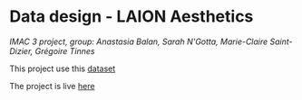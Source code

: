 # Data design - LAION Aesthetics

_IMAC 3 project, group: Anastasia Balan, Sarah N'Gotta, Marie-Claire Saint-Dizier, Grégoire Tinnes_

This project use this [dataset](https://github.com/robillardstudio/laion2B-en-aesthetic-minified)

The project is live [here](https://greg0s.github.io/liaon-aesthetics)
